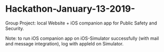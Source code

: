 # Hackathon-January-13-2019-
Group Project: local Website + iOS companion app for Public Safety and Security. 


Note: to run iOS companion app on iOS-Simulator successfully (with mail and message integration), log with appleId on Simulator.

